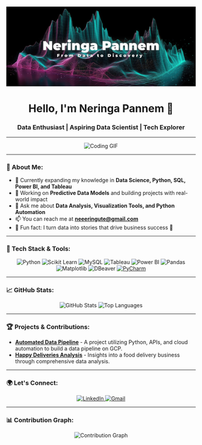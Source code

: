 [![MasterHead](https://github.com/neeeringute/neeeringute/blob/main/picture%20(1).png)](https://neeeringute.io)

<h1 align="center">Hello, I'm Neringa Pannem 👋</h1>
<h3 align="center">Data Enthusiast | Aspiring Data Scientist | Tech Explorer</h3>

---

<!-- Banner -->
<div align="center">
    <img src="https://github.com/neeeringute/neeeringute/blob/main/vid1-ezgif.com-video-to-gif-converter.gif" width="1000" alt="Coding GIF">
</div>

---

### 🌟 About Me:

- 🌱 Currently expanding my knowledge in **Data Science, Python, SQL, Power BI, and Tableau**
- 🔭 Working on **Predictive Data Models** and building projects with real-world impact
- 💬 Ask me about **Data Analysis, Visualization Tools, and Python Automation**
- 📫 You can reach me at **neeeringute@gmail.com**
- 🧠 Fun fact: I turn data into stories that drive business success 🚀

---

### 🚀 Tech Stack & Tools:
<p align="center">
    <img src="https://img.shields.io/badge/Python-3776AB?style=for-the-badge&logo=python&logoColor=white" alt="Python" />
    <img src="https://img.shields.io/badge/Scikit_Learn-F7931E?style=for-the-badge&logo=scikit-learn&logoColor=white" alt="Scikit Learn" />
    <img src="https://img.shields.io/badge/MySQL-4479A1?style=for-the-badge&logo=mysql&logoColor=white" alt="MySQL" />
    <img src="https://img.shields.io/badge/Tableau-E97627?style=for-the-badge&logo=tableau&logoColor=white" alt="Tableau" />
    <img src="https://img.shields.io/badge/Power_BI-F2C811?style=for-the-badge&logo=powerbi&logoColor=black" alt="Power BI" />
    <img src="https://img.shields.io/badge/Pandas-150458?style=for-the-badge&logo=pandas&logoColor=white" alt="Pandas" />
    <img src="https://img.shields.io/badge/Matplotlib-3776AB?style=for-the-badge&logo=matplotlib&logoColor=white" alt="Matplotlib" />
    <img src="https://img.shields.io/badge/DBeaver-372923?style=for-the-badge&logo=dbeaver&logoColor=white" alt="DBeaver" />
    <a href="https://www.jetbrains.com/pycharm/" target="_blank"> 
        <img src="https://resources.jetbrains.com/storage/products/company/brand/logos/PyCharm_icon.png" alt="PyCharm" width="40" height="40"/> 
    </a>
</p>

---

### 📈 GitHub Stats:
<div align="center">
    <img height="140em" src="https://github-readme-stats.vercel.app/api?username=neeeringute&show_icons=true&theme=material-palenight&hide_border=true&include_all_commits=true&count_private=true" alt="GitHub Stats"/>
    <img height="140em" src="https://github-readme-stats.vercel.app/api/top-langs/?username=neeeringute&layout=compact&theme=material-palenight&hide_border=true" alt="Top Languages"/>
</div>

---

### 🏆 Projects & Contributions:

- **[Automated Data Pipeline](#)** - A project utilizing Python, APIs, and cloud automation to build a data pipeline on GCP.
- **[Happy Deliveries Analysis](#)** - Insights into a food delivery business through comprehensive data analysis.

---

### 🌍 Let's Connect:

<p align="center">
  <a href="https://linkedin.com/in/neringa-pannem-1b42a158" target="_blank">
    <img src="https://img.shields.io/badge/LinkedIn-0A66C2?style=for-the-badge&logo=linkedin&logoColor=white" alt="LinkedIn" />
  </a>
  <a href="mailto:neeeringute@gmail.com" target="_blank">
    <img src="https://img.shields.io/badge/Email-D14836?style=for-the-badge&logo=gmail&logoColor=white" alt="Gmail" />
  </a>
</p>

---

### 📊 Contribution Graph:

<div align="center">
    <img src="https://github-readme-activity-graph.vercel.app/graph?username=neeeringute&theme=material-palenight&hide_border=true" alt="Contribution Graph" />
</div>

